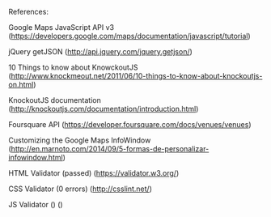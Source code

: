 References:

Google Maps JavaScript API v3 (https://developers.google.com/maps/documentation/javascript/tutorial)

jQuery getJSON (http://api.jquery.com/jquery.getjson/)

10 Things to know about KnowckoutJS (http://www.knockmeout.net/2011/06/10-things-to-know-about-knockoutjs-on.html)

KnockoutJS documentation (http://knockoutjs.com/documentation/introduction.html)

Foursquare API (https://developer.foursquare.com/docs/venues/venues)

Customizing the Google Maps InfoWindow (http://en.marnoto.com/2014/09/5-formas-de-personalizar-infowindow.html)

HTML Validator (passed) (https://validator.w3.org/)

CSS Validator (0 errors) (http://csslint.net/)

JS Validator () ()